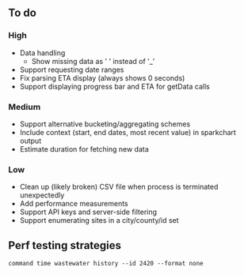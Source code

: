## To do
### High
- Data handling
  - Show missing data as ' ' instead of '_'
- Support requesting date ranges
- Fix parsing ETA display (always shows 0 seconds)
- Support displaying progress bar and ETA for getData calls

### Medium
- Support alternative bucketing/aggregating schemes
- Include context (start, end dates, most recent value) in sparkchart output
- Estimate duration for fetching new data

### Low
- Clean up (likely broken) CSV file when process is terminated unexpectedly
- Add performance measurements
- Support API keys and server-side filtering
- Support enumerating sites in a city/county/id set

## Perf testing strategies
`command time wastewater history --id 2420 --format none`

